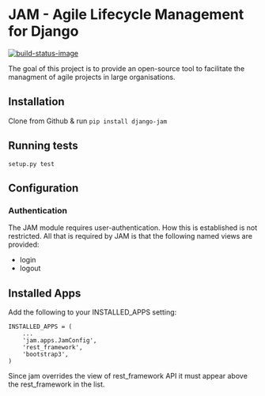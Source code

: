 # JAM - Agile Lifecycle Management for Django
[![build-status-image]][travis]

The goal of this project is to provide an open-source tool to facilitate the
managment of agile projects in large organisations.

## Installation
Clone from Github & run `pip install django-jam`

## Running tests
`setup.py test`

## Configuration
### Authentication
The JAM module requires user-authentication.  How this is established is not
restricted.  All that is required by JAM is that the following named views are provided:
- login
- logout

## Installed Apps
Add the following to your INSTALLED_APPS setting:
```
INSTALLED_APPS = (
    ...
    'jam.apps.JamConfig',
    'rest_framework',
    'bootstrap3',
)
```
Since jam overrides the view of rest_framework API it must appear above the
rest_framework in the list.

[build-status-image]: https://secure.travis-ci.org/heoga/django-jam.svg?branch=master
[travis]: http://travis-ci.org/heoga/django-jam?branch=master

